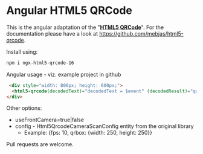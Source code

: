 # Angular HTML5 QRCode

This is the angular adaptation of the "**[HTML5 QRCode](https://github.com/mebjas/html5-qrcode)**". For the documentation please have a look at https://github.com/mebjas/html5-qrcode.

Install using:
```bash
npm i ngx-html5-qrcode-16
```
Angular usage - viz. example project in github
  ```html
   <div style="width: 800px; height: 600px;">
    <html5-qrcode(decodedText)="decodedText = $event" (decodedResult)="qrCodeSuccess($event)"></html5-qrcode>
  </div>
  ```

Other options:
 - useFrontCamera=true|false
 - config - Html5QrcodeCameraScanConfig entity from the original library
   - Example: {fps: 10, qrbox: {width: 250, height: 250}}

Pull requests are welcome.
